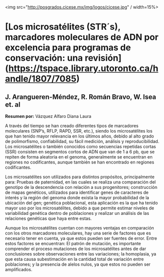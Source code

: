 <img src="http://posgrados.cicese.mx/img/logos/cicese.jpg" / width=15%>

# [Los microsatélites (STR´s), marcadores moleculares de ADN por excelencia para programas de conservación: una revisión] (https://tspace.library.utoronto.ca/handle/1807/7085)
## J. Arangueren-Méndez, R. Román Bravo, W. Isea et. al
**Resumen por:** Vázquez Alfaro Diana Laura

A través del tiempo se han creado diferentes tipos de marcadores moleculares (SNP’s, RFLP, RAPD, SSR, etc.), siendo los microsatélites los que han tenido mayor relevancia en los últimos años, debido al alto grado de polimorfismo, confiabilidad, su fácil medición, análisis y reproducibilidad. Los microsatélites o también conocidos como secuencias repetidas cortas (SSR) consisten en segmentos cortos de ADN que van de 1 a 6 pb, que se repiten de forma aleatoria en el genoma, generalmente se encuentran en regiones no codificantes, aunque también se han encontrado en regiones codificantes.

Los microsatélites son utilizados para distintos propósitos, principalmente para: Pruebas de paternidad, en las cuales se realiza una comparación del genotipo de la descendencia con relación a sus progenitores; construcción de mapas genéticos, utilizados para identificar genes de caracteres de interés y la región del genoma donde exista la mayor probabilidad de la ubicación del gen; genética poblacional, esta aplicación es la que ha tenido mayor uso por los microsatélites, debido a que permite estimar niveles de variabilidad genética dentro de poblaciones y realizar un análisis de las relaciones genéticas que haya entre estas. 

Aunque los microsatélites cuentan con mayores ventajas en comparación con los otros marcadores moleculares, hay una serie de factores que es necesario tener en cuenta, ya que estos pueden ser fuentes de error. Entre estos factores se encuentran: El patrón de mutación, es importante comprender el proceso mutaciones de los microsatélites antes de dar conclusiones sobre observaciones entre las variaciones; la homoplasia, ya que esta causa subestimación en la cantidad total de variación entre poblaciones; y la presencia de alelos nulos, ya que estos no pueden ser amplificados.
